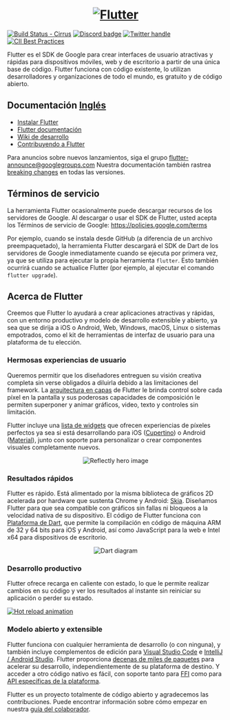 <a href="https://flutter.dev/">
  <h1 align="center">
    <picture>
      <source media="(prefers-color-scheme: dark)" srcset="https://storage.googleapis.com/cms-storage-bucket/6e19fee6b47b36ca613f.png">
      <img alt="Flutter" src="https://storage.googleapis.com/cms-storage-bucket/c823e53b3a1a7b0d36a9.png">
    </picture>
  </h1>
</a>

[![Build Status - Cirrus][]][Build status]
[![Discord badge][]][Discord instructions]
[![Twitter handle][]][Twitter badge]
[![CII Best Practices](https://bestpractices.coreinfrastructure.org/projects/5631/badge)](https://bestpractices.coreinfrastructure.org/projects/5631)

Flutter es el SDK de Google para crear interfaces de usuario atractivas y rápidas para dispositivos móviles, web y de escritorio a partir de una única base de código. Flutter funciona con código existente, lo utilizan desarrolladores y organizaciones de todo el mundo, es gratuito y de código abierto.

## Documentación [Inglés](README.md)

* [Instalar Flutter](https://flutter.dev/get-started/)
* [Flutter documentación](https://flutter.dev/docs)
* [Wiki de desarrollo](https://github.com/flutter/flutter/wiki)
* [Contribuyendo a Flutter](https://github.com/flutter/flutter/blob/master/CONTRIBUTING.md)

Para anuncios sobre nuevos lanzamientos, siga el grupo
[flutter-announce@googlegroups.com](https://groups.google.com/forum/#!forum/flutter-announce)
Nuestra documentación también rastrea [breaking changes](https://flutter.dev/docs/release/breaking-changes) en todas las versiones.

## Términos de servicio

La herramienta Flutter ocasionalmente puede descargar recursos de los servidores de Google. Al descargar o usar el SDK de Flutter, usted acepta los Términos de servicio de Google:
https://policies.google.com/terms

Por ejemplo, cuando se instala desde GitHub (a diferencia de un archivo preempaquetado), la herramienta Flutter descargará el SDK de Dart de los servidores de Google
inmediatamente cuando se ejecuta por primera vez, ya que se utiliza para ejecutar la propia herramienta `flutter`. Esto también ocurrirá cuando se actualice Flutter (por ejemplo, al ejecutar el comando `flutter upgrade`).

## Acerca de Flutter

Creemos que Flutter lo ayudará a crear aplicaciones atractivas y rápidas, con un entorno productivo y modelo de desarrollo extensible y abierto, ya sea que se dirija a iOS o Android, Web, Windows, macOS, Linux o sistemas empotrados, como el kit de herramientas de interfaz de usuario para una plataforma de tu elección.

### Hermosas experiencias de usuario

Queremos permitir que los diseñadores entreguen su visión creativa completa sin verse obligados a diluirla debido a las limitaciones del framework.
La [arquitectura en capas] de Flutter le brinda control sobre cada píxel en la pantalla y sus poderosas capacidades de composición le permiten superponer y animar gráficos, video, texto y controles sin limitación.

Flutter incluye una [lista de widgets][catálogo de widgets] que ofrecen experiencias de píxeles perfectos ya sea si está desarrollando para iOS ([Cupertino]) o Android ([Material]), junto con soporte para personalizar o crear componentes visuales completamente nuevos.

<p align="center"><img src="https://github.com/flutter/website/blob/main/src/assets/images/docs/homepage/reflectly-hero-600px.png?raw=true" alt="Reflectly hero image"></p>

### Resultados rápidos

Flutter es rápido. Está alimentado por la misma biblioteca de gráficos 2D acelerada por hardware que sustenta Chrome y Android: [Skia]. Diseñamos Flutter para que sea compatible con gráficos sin fallas ni bloqueos a la velocidad nativa de su dispositivo.
El código de Flutter funciona con [Plataforma de Dart], que permite la compilación en código de máquina ARM de 32 y 64 bits para iOS y Android, así como JavaScript para la web e Intel x64 para dispositivos de escritorio.

<p align="center"><img src="https://github.com/flutter/website/blob/main/src/assets/images/docs/homepage/dart-diagram-small.png?raw=true" alt="Dart diagram"></p>

### Desarrollo productivo

Flutter ofrece recarga en caliente con estado, lo que le permite realizar cambios en su código y ver los resultados al instante sin reiniciar su aplicación o perder su estado.

[![Hot reload animation][]][Hot reload]

### Modelo abierto y extensible

Flutter funciona con cualquier herramienta de desarrollo (o con ninguna), y también incluye complementos de edición para [Visual Studio Code] e [IntelliJ / Android Studio].
Flutter proporciona [decenas de miles de paquetes][Flutter packages] para acelerar su desarrollo, independientemente de su plataforma de destino. Y acceder a otro código nativo es fácil, con soporte tanto para [FFI] como para [API específicas de la plataforma][canales de la plataforma].

Flutter es un proyecto totalmente de código abierto y agradecemos las contribuciones.
Puede encontrar información sobre cómo empezar en nuestra
[guía del colaborador](CONTRIBUTING.md).


[flutter.dev]: https://flutter.dev
[Build Status - Cirrus]: https://api.cirrus-ci.com/github/flutter/flutter.svg
[Build status]: https://cirrus-ci.com/github/flutter/flutter/master
[Discord instructions]: https://github.com/flutter/flutter/wiki/Chat
[Discord badge]: https://img.shields.io/discord/608014603317936148
[Twitter handle]: https://img.shields.io/twitter/follow/flutterdev.svg?style=social&label=Follow
[Twitter badge]: https://twitter.com/intent/follow?screen_name=flutterdev
[arquitectura en capas]: https://flutter.dev/docs/resources/inside-flutter
[architectural overview]: https://docs.flutter.dev/resources/architectural-overview
[catálogo de widgets]: https://flutter.dev/widgets/
[Cupertino]: https://docs.flutter.dev/development/ui/widgets/cupertino
[Material]: https://docs.flutter.dev/development/ui/widgets/material
[Skia]: https://skia.org/
[Plataforma de Dart]: https://dart.dev/
[Hot reload animation]: https://github.com/flutter/website/blob/main/src/assets/images/docs/tools/android-studio/hot-reload.gif?raw=true
[Hot reload]: https://docs.flutter.dev/development/tools/hot-reload
[Visual Studio Code]: https://marketplace.visualstudio.com/items?itemName=Dart-Code.flutter
[IntelliJ / Android Studio]: https://plugins.jetbrains.com/plugin/9212-flutter
[Flutter packages]: https://pub.dev/flutter
[FFI]: https://flutter.dev/docs/development/platform-integration/c-interop
[canales de la plataforma]: https://flutter.dev/docs/development/platform-integration/platform-channels
[interop example]: https://github.com/flutter/flutter/tree/master/examples/platform_channel